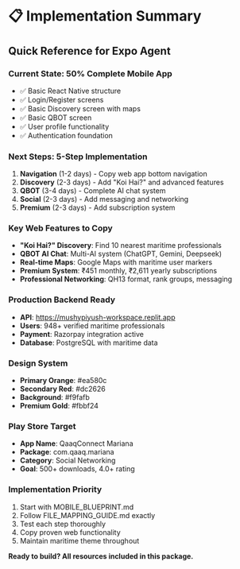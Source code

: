# 📋 Implementation Summary

## Quick Reference for Expo Agent

### Current State: 50% Complete Mobile App
- ✅ Basic React Native structure
- ✅ Login/Register screens  
- ✅ Basic Discovery screen with maps
- ✅ Basic QBOT screen
- ✅ User profile functionality
- ✅ Authentication foundation

### Next Steps: 5-Step Implementation
1. **Navigation** (1-2 days) - Copy web app bottom navigation
2. **Discovery** (2-3 days) - Add "Koi Hai?" and advanced features  
3. **QBOT** (3-4 days) - Complete AI chat system
4. **Social** (2-3 days) - Add messaging and networking
5. **Premium** (2-3 days) - Add subscription system

### Key Web Features to Copy
- **"Koi Hai?" Discovery**: Find 10 nearest maritime professionals
- **QBOT AI Chat**: Multi-AI system (ChatGPT, Gemini, Deepseek)
- **Real-time Maps**: Google Maps with maritime user markers
- **Premium System**: ₹451 monthly, ₹2,611 yearly subscriptions
- **Professional Networking**: QH13 format, rank groups, messaging

### Production Backend Ready
- **API**: https://mushypiyush-workspace.replit.app
- **Users**: 948+ verified maritime professionals  
- **Payment**: Razorpay integration active
- **Database**: PostgreSQL with maritime data

### Design System
- **Primary Orange**: #ea580c
- **Secondary Red**: #dc2626  
- **Background**: #f9fafb
- **Premium Gold**: #fbbf24

### Play Store Target
- **App Name**: QaaqConnect Mariana
- **Package**: com.qaaq.mariana
- **Category**: Social Networking
- **Goal**: 500+ downloads, 4.0+ rating

### Implementation Priority
1. Start with MOBILE_BLUEPRINT.md
2. Follow FILE_MAPPING_GUIDE.md exactly
3. Test each step thoroughly
4. Copy proven web functionality
5. Maintain maritime theme throughout

**Ready to build? All resources included in this package.**